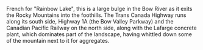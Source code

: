 French for "Rainbow Lake", this is a large bulge in the Bow River as it exits the Rocky Mountains into the foothills. The Trans Canada Highway runs along its south side, Highway 1A (the Bow Valley Parkway) and the Canadian Pacific Railway on the north side, along with the Lafarge concrete plant, which dominates part of the landscape, having whittled down some of the mountain next to it for aggregates. 